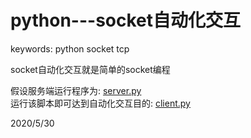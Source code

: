 # python---socket自动化交互

keywords: python socket tcp  

socket自动化交互就是简单的socket编程  

假设服务端运行程序为: [server.py](files/server.py)  
运行该脚本即可达到自动化交互目的: [client.py](files/client.py)  


2020/5/30  
